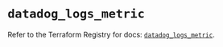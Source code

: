# `datadog_logs_metric`

Refer to the Terraform Registry for docs: [`datadog_logs_metric`](https://registry.terraform.io/providers/datadog/datadog/3.36.0/docs/resources/logs_metric).
